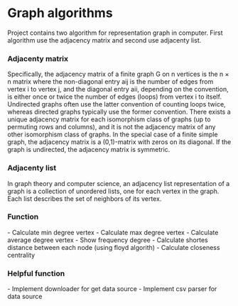 <h1> Graph algorithms </h1>
Project contains two algorithm for representation graph in computer. First algorithm use the adjacency matrix and second use adjacenty list.

<h3> Adjacenty matrix </h3>
Specifically, the adjacency matrix of a finite graph G on n vertices is the n × n matrix where the non-diagonal entry aij is the number of edges from vertex i to vertex j, and the diagonal entry aii, depending on the convention, is either once or twice the number of edges (loops) from vertex i to itself. Undirected graphs often use the latter convention of counting loops twice, whereas directed graphs typically use the former convention. There exists a unique adjacency matrix for each isomorphism class of graphs (up to permuting rows and columns), and it is not the adjacency matrix of any other isomorphism class of graphs. In the special case of a finite simple graph, the adjacency matrix is a (0,1)-matrix with zeros on its diagonal. If the graph is undirected, the adjacency matrix is symmetric.

<h3> Adjacenty list </h3>
In graph theory and computer science, an adjacency list representation of a graph is a collection of unordered lists, one for each vertex in the graph. Each list describes the set of neighbors of its vertex.

<h3> Function </h3>
- Calculate min degree vertex
- Calculate max degree vertex
- Calculate average degree vertex
- Show frequency degree
- Calculate shortes distance between each node (using floyd algorith)
- Calculate closeness centrality

<h3> Helpful function </h3>
- Implement downloader for get data source
- Implement csv parser for data source

